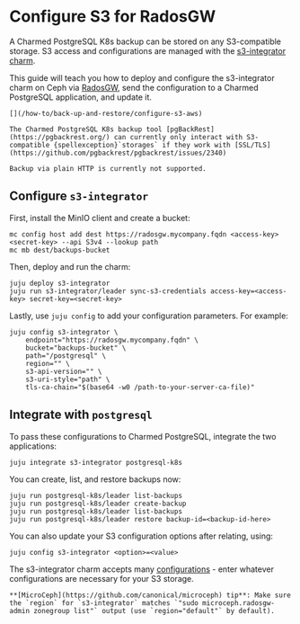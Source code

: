 # Configure S3 for RadosGW

A Charmed PostgreSQL K8s backup can be stored on any S3-compatible storage. S3 access and configurations are managed with the [s3-integrator charm](https://charmhub.io/s3-integrator).

This guide will teach you how to deploy and configure the s3-integrator charm on Ceph via [RadosGW](https://docs.ceph.com/en/quincy/man/8/radosgw/), send the configuration to a Charmed PostgreSQL application, and update it.
    
```{seealso}
[](/how-to/back-up-and-restore/configure-s3-aws)
```

```{caution}
The Charmed PostgreSQL K8s backup tool [pgBackRest](https://pgbackrest.org/) can currently only interact with S3-compatible {spellexception}`storages` if they work with [SSL/TLS](https://github.com/pgbackrest/pgbackrest/issues/2340)

Backup via plain HTTP is currently not supported.
```

## Configure `s3-integrator`

First, install the MinIO client and create a bucket:

```text
mc config host add dest https://radosgw.mycompany.fqdn <access-key> <secret-key> --api S3v4 --lookup path
mc mb dest/backups-bucket
```

Then, deploy and run the charm:

```text
juju deploy s3-integrator
juju run s3-integrator/leader sync-s3-credentials access-key=<access-key> secret-key=<secret-key>
```

Lastly, use `juju config` to add your configuration parameters. For example:

```text
juju config s3-integrator \
    endpoint="https://radosgw.mycompany.fqdn" \
    bucket="backups-bucket" \
    path="/postgresql" \
    region="" \
    s3-api-version="" \
    s3-uri-style="path" \
    tls-ca-chain="$(base64 -w0 /path-to-your-server-ca-file)"
```

## Integrate with `postgresql`

To pass these configurations to Charmed PostgreSQL, integrate the two applications:
```text
juju integrate s3-integrator postgresql-k8s
```

You can create, list, and restore backups now:

```text
juju run postgresql-k8s/leader list-backups
juju run postgresql-k8s/leader create-backup
juju run postgresql-k8s/leader list-backups
juju run postgresql-k8s/leader restore backup-id=<backup-id-here>
```

You can also update your S3 configuration options after relating, using:

```text
juju config s3-integrator <option>=<value>
```

The s3-integrator charm accepts many [configurations](https://charmhub.io/s3-integrator/configure) - enter whatever configurations are necessary for your S3 storage.

```{note}
**[MicroCeph](https://github.com/canonical/microceph) tip**: Make sure the `region` for `s3-integrator` matches `"sudo microceph.radosgw-admin zonegroup list"` output (use `region="default"` by default).
```
